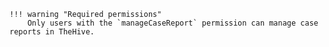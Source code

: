     !!! warning "Required permissions"
        Only users with the `manageCaseReport` permission can manage case reports in TheHive.
